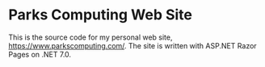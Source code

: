 # Parks Computing Web Site

This is the source code for my personal web site, https://www.parkscomputing.com/. The site is written with ASP.NET Razor Pages on .NET 7.0.

